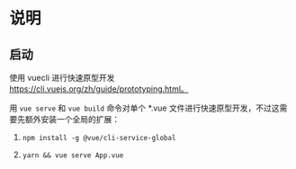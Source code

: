 # 说明

## 启动

使用 vuecli 进行快速原型开发 https://cli.vuejs.org/zh/guide/prototyping.html。

用 `vue serve` 和 `vue build` 命令对单个 *.vue 文件进行快速原型开发，不过这需要先额外安装一个全局的扩展：

1. `npm install -g @vue/cli-service-global`

2. `yarn && vue serve App.vue`

